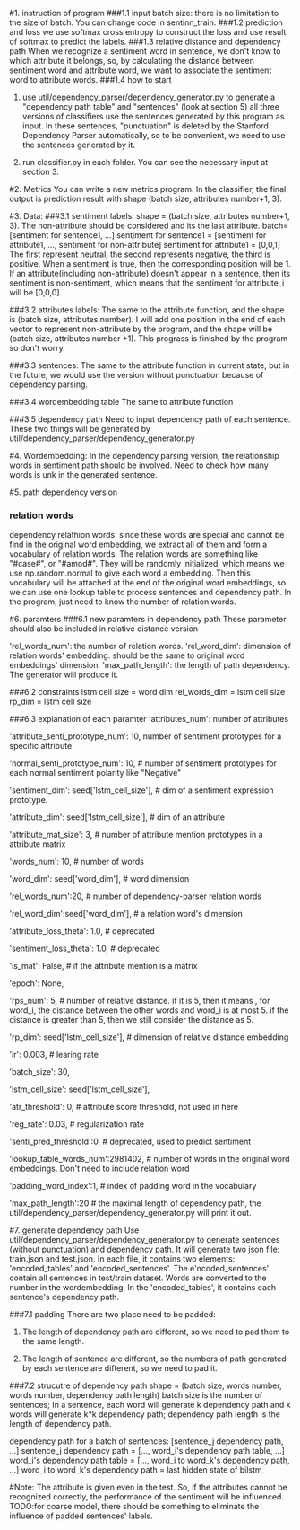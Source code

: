 #1. instruction of program
###1.1 input batch size:
there is no limitation to the size of batch. You can change code in sentinn_train.
###1.2 prediction and loss
we use softmax cross entropy to construct the loss and use result of softmax to predict the labels.
###1.3 relative distance and dependency path
When we recognize a sentiment word in sentence, we don't know to which attribute it belongs, so, by calculating the distance between sentiment word and 
attribute word, we want to associate the sentiment word to attribute words.
###1.4 how to start
1. use util/dependency_parser/dependency_generator.py to generate a "dependency path table" and "sentences" (look at section 5)
all three versions of classifiers use the sentences generated by this program as input. In these sentences, "punctuation" is deleted by the 
Stanford Dependency Parser automatically, so to be convenient, we need to use the sentences generated by it.

2. run classifier.py in each folder. You can see the necessary input at section 3.

#2. Metrics
You can write a new metrics program. 
In the classifier, the final output is prediction result with shape (batch size, attributes number+1, 3).

#3. Data:
###3.1 sentiment labels:
shape = (batch size, attributes number+1, 3). The non-attribute should be considered and its the last attribute. 
batch= [sentiment for sentence1, ...]
sentiment for sentence1 = [sentiment for attribute1, ..., sentiment for non-attribute]
sentiment for attribute1 = [0,0,1]
The first represent neutral, the second represents negative, the third is positive. When a sentiment is true, then the corresponding position will be 1.
If an attribute(including non-attribute) doesn't appear in a sentence, then its sentiment is non-sentiment, which means that the sentiment for attribute_i
 will be [0,0,0]. 

###3.2 attributes labels:
The same to the attribute function, and the shape is (batch size, attributes number). 
I will add one position in the end of each vector to represent non-attribute by the program, and the shape will be (batch size, attributes number +1). 
This prograss is finished by the program so don't worry.

###3.3 sentences:
The same to the attribute function in current state, but in the future, we would use the version without punctuation because of dependency parsing.

###3.4 wordembedding table
The same to attribute function

###3.5 dependency path
Need to input dependency path of each sentence. These two things will be generated by util/dependency_parser/dependency_generator.py

#4. Wordembedding:
In the dependency parsing version, the relationship words in sentiment path should be involved. Need to check how many words is unk in the generated sentence.

#5. path dependency version
### relation words
dependency relathion words: since these words are special and cannot be find in the original word embedding, we extract all of them and form a vocabulary of 
relation words. The relation words are something like "#case#", or "#amod#". They will be randomly initialized, which means we use np.random.normal to give each 
word a embedding. Then this vocabulary will be attached at the end of the original word embeddings, so we can use one lookup table to process sentences and 
dependency path.
In the program, just need to know the number of relation words.

#6. paramters
###6.1 new paramters in dependency path
These parameter should also be included in relative distance version

'rel_words_num': the number of relation words.
'rel_word_dim': dimension of relation words' embedding. should be the same to original word embeddings' dimension.
'max_path_length': the length of path dependency. The generator will produce it.

###6.2 constraints
lstm cell size = word dim
rel_words_dim = lstm cell size
rp_dim = lstm cell size

###6.3 explanation of each paramter
'attributes_num': number of attributes

'attribute_senti_prototype_num': 10, number of sentiment prototypes for a specific attribute

'normal_senti_prototype_num': 10,  # number of sentiment prototypes for each normal sentiment polarity like "Negative"

'sentiment_dim': seed['lstm_cell_size'],  # dim of a sentiment expression prototype.

'attribute_dim': seed['lstm_cell_size'], # dim of an attribute

'attribute_mat_size': 3,  # number of attribute mention prototypes in a attribute matrix

'words_num': 10, # number of words

'word_dim': seed['word_dim'], # word dimension

'rel_words_num':20, # number of dependency-parser relation words

'rel_word_dim':seed['word_dim'], # a relation word's dimension

'attribute_loss_theta': 1.0, # deprecated

'sentiment_loss_theta': 1.0, # deprecated 

'is_mat': False, # if the attribute mention is a matrix

'epoch': None,

'rps_num': 5,  # number of relative distance. if it is 5, then it means , for word_i, the distance between the other words and word_i is at most 5.
if the distance is greater than 5, then we still consider the distance as 5.

'rp_dim': seed['lstm_cell_size'],  # dimension of relative distance embedding

'lr': 0.003,  # learing rate 

'batch_size': 30,

'lstm_cell_size': seed['lstm_cell_size'],

'atr_threshold': 0,  # attribute score threshold, not used in here

'reg_rate': 0.03, # regularization rate

'senti_pred_threshold':0, # deprecated, used to predict sentiment

'lookup_table_words_num':2981402, # number of words in the original word embeddings. Don't need to include relation word

'padding_word_index':1, # index of padding word in the vocabulary

'max_path_length':20 # the maximal length of dependency path, the util/dependency_parser/dependency_generator.py will print it out.

#7. generate dependency path
Use util/dependency_parser/dependency_generator.py to generate sentences (without punctuation) and dependency path.
It will generate two json file: train.json and test.json. 
In each file, it contains two elements: 'encoded_tables' and 'encoded_sentences'. 
The e'ncoded_sentences' contain all sentences in test/train dataset. Words are converted to the number in the  wordembedding.
In the 'encoded_tables', it contains each sentence's dependency path.

###7.1 padding
There are two place need to be padded:

1. The length of dependency path are different, so we need to pad them to the same length.

2. The length of sentence are different, so the numbers of path generated by each sentence are different, so we need to pad it.

###7.2 strucutre of dependency path
shape = (batch size, words number, words number, dependency path length)
batch size is the number of sentences; 
In a sentence, each word will generate k dependency path and k words will generate k*k dependency path;
dependency path length is the length of dependency path.

dependency path for a batch of sentences: [sentence_j dependency path, ...]
sentence_j dependency path = [..., word_i's dependency path table, ...]
word_i's dependency path table = [..., word_i to word_k's dependency path, ...]
word_i to word_k's dependency path = last hidden state of bilstm

#Note:
The attribute is given even in the test. So, if the attributes cannot be recognized correctly, the performance of the sentiment will be influenced.
TODO:for coarse model, there should be something to eliminate the influence of padded sentences' labels.













